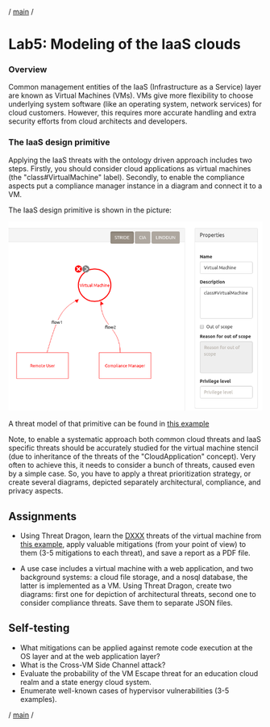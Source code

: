 / [main](README.md) /

# Lab5: Modeling of the IaaS clouds

### Overview

Common management entities of the IaaS (Infrastructure as a Service) layer are known as Virtual Machines (VMs).
VMs give more flexibility to choose underlying system software (like an operating system, network services) for cloud customers.
However, this requires more accurate handling and extra security efforts from cloud architects and developers.

### The IaaS design primitive

Applying the IaaS threats with the ontology driven approach includes two steps.
Firstly, you should consider cloud applications as virtual machines (the "class#VirtualMachine" label).
Secondly, to enable the compliance aspects put a compliance manager instance in a diagram and connect it to a VM.

The IaaS design primitive is shown in the picture:

![lab5_primitive](pics/lab5_primitive.png)

A threat model of that primitive can be found in [this example](models/lab5_example_modelled.json)

Note, to enable a systematic approach both common cloud threats and IaaS specific threats should be accurately studied
for the virtual machine stencil (due to inheritance of the threats of the "CloudApplication" concept).
Very often to achieve this, it needs to consider a bunch of threats, caused even by a simple case.
So, you have to apply a threat prioritization strategy, or create several diagrams,
depicted separately architectural, compliance, and privacy aspects.

## Assignments

* Using Threat Dragon, learn the [DXXX](https://nets4geeks.github.io/acctp/catalog/) threats 
of the virtual machine from [this example](models/lab5_example_modelled.json),
apply valuable mitigations (from your point of view) to them (3-5 mitigations to each threat), 
and save a report as a PDF file.

* A use case includes a virtual machine with a web application, and two background systems: 
a cloud file storage, and a nosql database, the latter is implemented as a VM.
Using Threat Dragon, create two diagrams: first one for depiction of architectural threats, 
second one to consider compliance threats. Save them to separate JSON files.


## Self-testing

* What mitigations can be applied against remote code execution at the OS layer and at the web application layer?
* What is the Cross-VM Side Channel attack?
* Evaluate the probability of the VM Escape threat for an education cloud realm and a state energy cloud system.
* Enumerate well-known cases of hypervisor vulnerabilities (3-5 examples).


/ [main](README.md) /
